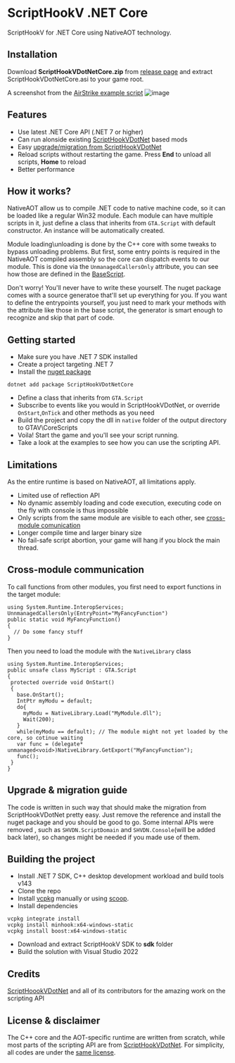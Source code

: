 # ScriptHookV .NET Core
ScriptHookV for .NET Core using NativeAOT technology.

## Installation
Download **ScriptHookVDotNetCore.zip** from [release page](https://github.com/Sardelka9515/scripthookvdotnetcore/releases) and extract ScriptHookVDotNetCore.asi to your game root.

A screenshot from the [AirStrike example script](https://github.com/Sardelka9515/scripthookvdotnetcore/blob/master/examples/AirStrike/Main.cs)
![image](https://user-images.githubusercontent.com/106232474/208843982-d6ced835-d5ad-4d9e-9dde-f461a1ac2aed.png)

## Features
- Use latest .NET Core API (.NET 7 or higher)
- Can run alonside existing [ScriptHookVDotNet](https://github.com/crosire/scripthookvdotnet) based mods
- Easy [upgrade/migration from ScriptHookVDotNet](https://github.com/Sardelka9515/scripthookvdotnetcore/master/README.md#upgrade--migration-guide)
- Reload scripts without restarting the game. Press **End** to unload all scripts, **Home** to reload
- Better performance

## How it works?
NativeAOT allow us to compile .NET code to native machine code, so it can be loaded like a regular Win32 module. Each module can have multiple scripts in it, just define a class that inherits from `GTA.Script` with default constructor. An instance will be automatically created.

Module loading\unloading is done by the C++ core with some tweaks to bypass unloading problems. But first, some entry points is required in the NativeAOT compiled assembly so the core can dispatch events to our module. This is done via the `UnmanagedCallersOnly` attribute, you can see how those are defined in the [BaseScript](https://github.com/Sardelka9515/scripthookvdotnetcore/blob/master/src/BaseScript/EntryPoint.cs).

Don't worry! You'll never have to write these yourself. The nuget package comes with a source generatoe that'll set up everything for you. If you want to define the entrypoints yourself, you just need to mark your methods with the attribute like those in the base script, the generator is smart enough to recognize and skip that part of code.

## Getting started
- Make sure you have .NET 7 SDK installed
- Create a project targeting .NET 7
- Install the [nuget package](https://www.nuget.org/packages/ScriptHookVDotNetCore/1.0.0)
```
dotnet add package ScriptHookVDotNetCore
```
- Define a class that inherits from `GTA.Script`
- Subscribe to events like you would in ScriptHookVDotNet, or override `OnStart`,`OnTick` and other methods as you need
- Build the project and copy the dll in `native` folder of the output directory to GTAV\CoreScripts
- Voila! Start the game and you'll see your script running.
- Take a look at the examples to see how you can use the scripting API.

## Limitations
As the entire runtime is based on NativeAOT, all limitations apply.

- Limited use of reflection API
- No dynamic assembly loading and code execution, executing code on the fly with console is thus impossible
- Only scripts from the same module are visible to each other, see [cross-module comunication](https://github.com/Sardelka9515/scripthookvdotnetcore/master/README.md#cross-module-communication)
- Longer compile time and larger binary size
- No fail-safe script abortion, your game will hang if you block the main thread.

## Cross-module communication
To call functions from other modules, you first need to export functions in the target module:
 ```
 using System.Runtime.InteropServices;
 UnnmanagedCallersOnly(EntryPoint="MyFancyFunction")
 public static void MyFancyFunction()
 {
   // Do some fancy stuff
 }
 ```
 Then you need to load the module with the `NativeLibrary` class
 ```
 using System.Runtime.InteropServices;
 public unsafe class MyScript : GTA.Script
 {
  protected override void OnStart()
  {
    base.OnStart();
    IntPtr myModu = default;
    do{ 
      myModu = NativeLibrary.Load("MyModule.dll");
      Wait(200);
    }
    while(myModu == default); // The module might not yet loaded by the core, so cotinue waiting
    var func = (delegate* unmanaged<void>)NativeLibrary.GetExport("MyFancyFunction");
    func();
  }
 }
 ```
## Upgrade & migration guide
The code is written in such way that should make the migration from ScriptHookVDotNet pretty easy. Just remove the reference and install the nuget package and you should be good to go.
Some internal APIs were removed , such as `SHVDN.ScriptDomain` and `SHVDN.Console`(will be added back later), so changes might be needed if you made use of them.

## Building the project
- Install .NET 7 SDK, C++ desktop development workload and build tools v143
- Clone the repo
- Install [vcpkg](https://vcpkg.io/) manually or using [scoop](https://scoop.sh).
- Install dependencies
```
vcpkg integrate install
vcpkg install minhook:x64-windows-static
vcpkg install boost:x64-windows-static
```
- Download and extract ScriptHookV SDK to **sdk** folder
- Build the solution with Visual Studio 2022

## Credits
[ScriptHoookVDotNet](https://github.com/crosire/scripthookvdotnet) and all of its contributors for the amazing work on the scripting API

## License & disclaimer
The C++ core and the AOT-specific runtime are written from scratch, while most parts of the scripting API are from [ScriptHookVDotNet](https://github.com/crosire/scripthookvdotnet). For simplicity, all codes are under the [same license](https://github.com/crosire/scripthookvdotnet#license).
